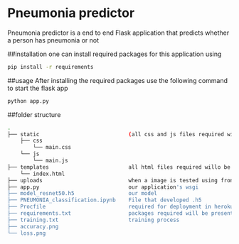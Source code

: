 # Pneumonia predictor
Pneumonia predictor is a end to end Flask application that predicts whether a person has pneumonia or not

##installation
one can install required packages for this application using 
```bash
pip install -r requirements
```

##usage
After installing the required packages use the following command to start the flask app
```bash
python app.py
```

##folder structure
```bash
.
├── static                            (all css and js files required will be present here) 
    ├── css                      
        └── main.css
    └── js
        └── main.js
├── templates                         all html files required willo be present here
    └── index.html
├── uploads                           when a image is tested using front end that gets stored here
├── app.py                            our application's wsgi
├── model_resnet50.h5                 our model
├── PNEUMONIA_classification.ipynb    File that developed .h5
├── Procfile                          required for deployment in heroku
├── requirements.txt                  packages required will be present here
├── training.txt                      training process
├── accuracy.png                      
└── loss.png
```

